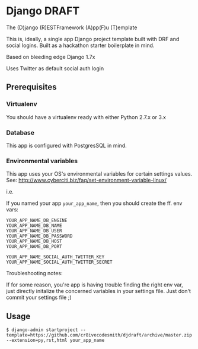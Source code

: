 Django DRAFT
============

The (D)jango (R)ESTFramework (A)pp(F)u (T)emplate

This is, ideally, a single app Django project template built with DRF and social
logins. Built as a hackathon starter boilerplate in mind.

Based on bleeding edge Django 1.7x

Uses Twitter as default social auth login


## Prerequisites

### Virtualenv

You should have a virtualenv ready with either Python 2.7.x or 3.x

### Database

This app is configured with PostgresSQL in mind.


### Environmental variables

This app uses your OS's environmental variables for certain settings values.
See: http://www.cyberciti.biz/faq/set-environment-variable-linux/

i.e.

If you named your app `your_app_name`, then you should create the ff. env vars:

```
YOUR_APP_NAME_DB_ENGINE
YOUR_APP_NAME_DB_NAME
YOUR_APP_NAME_DB_USER
YOUR_APP_NAME_DB_PASSWORD
YOUR_APP_NAME_DB_HOST
YOUR_APP_NAME_DB_PORT

YOUR_APP_NAME_SOCIAL_AUTH_TWITTER_KEY
YOUR_APP_NAME_SOCIAL_AUTH_TWITTER_SECRET
```

Troubleshooting notes:

If for some reason, you're app is having trouble finding the right env var, just directly initalize
the concerned variables in your settings file. Just don't commit your settings file ;)


## Usage

```
$ django-admin startproject --template=https://github.com/cr8ivecodesmith/djdraft/archive/master.zip --extension=py,rst,html your_app_name
```
